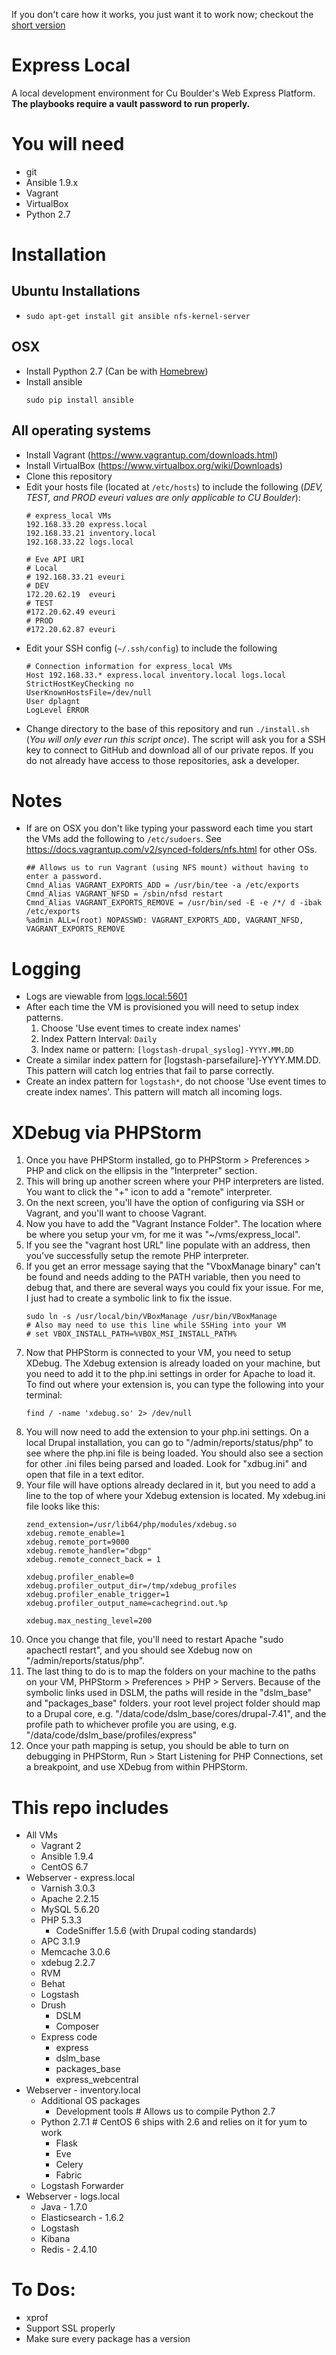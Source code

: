 If you don't care how it works, you just want it to work now; checkout the [short version](README_COMMANDS.md)

# Express Local
A local development environment for Cu Boulder's Web Express Platform. **The playbooks require a vault password to run properly.**

# You will need
* git
* Ansible 1.9.x
* Vagrant
* VirtualBox
* Python 2.7

# Installation
## Ubuntu Installations
* `sudo apt-get install git ansible nfs-kernel-server`

## OSX
* Install Pypthon 2.7 (Can be with [Homebrew](http://brew.sh/))
* Install ansible
  ```
  sudo pip install ansible
  ```

## All operating systems
* Install Vagrant (https://www.vagrantup.com/downloads.html)
* Install VirtualBox (https://www.virtualbox.org/wiki/Downloads)
* Clone this repository
* Edit your hosts file (located at `/etc/hosts`) to include the following (_DEV, TEST, and PROD eveuri values are only applicable to CU Boulder_):
  ```
  # express_local VMs
  192.168.33.20 express.local
  192.168.33.21 inventory.local
  192.168.33.22 logs.local

  # Eve API URI
  # Local
  # 192.168.33.21 eveuri
  # DEV
  172.20.62.19  eveuri
  # TEST
  #172.20.62.49 eveuri
  # PROD
  #172.20.62.87 eveuri
  ```
* Edit your SSH config (`~/.ssh/config`) to include the following
  ```
  # Connection information for express_local VMs
  Host 192.168.33.* express.local inventory.local logs.local
  StrictHostKeyChecking no
  UserKnownHostsFile=/dev/null
  User dplagnt
  LogLevel ERROR

  ```
* Change directory to the base of this repository and run `./install.sh` (_You will only ever run this script once_).
  The script will ask you for a SSH key to connect to GitHub and download all of our private repos. If you do not already have access to those repositories, ask a developer.

# Notes
* If are on OSX you don't like typing your password each time you start the VMs add the following to `/etc/sudoers`. See https://docs.vagrantup.com/v2/synced-folders/nfs.html for other OSs.
  ```
  ## Allows us to run Vagrant (using NFS mount) without having to enter a password.
  Cmnd_Alias VAGRANT_EXPORTS_ADD = /usr/bin/tee -a /etc/exports
  Cmnd_Alias VAGRANT_NFSD = /sbin/nfsd restart
  Cmnd_Alias VAGRANT_EXPORTS_REMOVE = /usr/bin/sed -E -e /*/ d -ibak /etc/exports
  %admin ALL=(root) NOPASSWD: VAGRANT_EXPORTS_ADD, VAGRANT_NFSD, VAGRANT_EXPORTS_REMOVE

  ```
# Logging
* Logs are viewable from [logs.local:5601](http://logs.local:5601)
* After each time the VM is provisioned you will need to setup index patterns.
  1. Choose 'Use event times to create index names'
  2. Index Pattern Interval: `Daily`
  3. Index name or pattern: `[logstash-drupal_syslog]-YYYY.MM.DD`
* Create a similar index pattern for [logstash-parsefailure]-YYYY.MM.DD. This pattern will catch log entries that fail to parse correctly.
* Create an index pattern for `logstash*`, do not choose 'Use event times to create index names'. This pattern will match all incoming logs.

# XDebug via PHPStorm
1. Once you have PHPStorm installed, go to PHPStorm > Preferences > PHP and click on the ellipsis in the "Interpreter" section.
2. This will bring up another screen where your PHP interpreters are listed. You want to click the "+" icon to add a "remote" interpreter.
3. On the next screen, you'll have the option of configuring via SSH or Vagrant, and you'll want to choose Vagrant.
4. Now you have to add the "Vagrant Instance Folder". The location where be where you setup your vm, for me it was "~/vms/express_local".
5. If you see the "vagrant host URL" line populate with an address, then you've successfully setup the remote PHP interpreter.
6. If you get an error message saying that the "VboxManage binary" can't be found and needs adding to the PATH variable, then you need to debug that, and there are several ways you could fix your issue. For me, I just had to create a symbolic link to fix the issue.
    ```
    sudo ln -s /usr/local/bin/VBoxManage /usr/bin/VBoxManage
    # Also may need to use this line while SSHing into your VM
    # set VBOX_INSTALL_PATH=%VBOX_MSI_INSTALL_PATH%

    ```
7. Now that PHPStorm is connected to your VM, you need to setup XDebug. The Xdebug extension is already loaded on your machine, but you need to add it to the php.ini settings in order for Apache to load it. To find out where your extension is, you can type the following into your terminal:
    ```
    find / -name 'xdebug.so' 2> /dev/null

    ```
8. You will now need to add the extension to your php.ini settings. On a local Drupal installation, you can go to "/admin/reports/status/php" to see where the php.ini file is being loaded. You should also see a section for other .ini files being parsed and loaded. Look for "xdbug.ini" and open that file in a text editor.
9. Your file will have options already declared in it, but you need to add a line to the top of where your Xdebug extension is located. My xdebug.ini file looks like this:
    ```
    zend_extension=/usr/lib64/php/modules/xdebug.so
    xdebug.remote_enable=1
    xdebug.remote_port=9000
    xdebug.remote_handler="dbgp"
    xdebug.remote_connect_back = 1

    xdebug.profiler_enable=0
    xdebug.profiler_output_dir=/tmp/xdebug_profiles
    xdebug.profiler_enable_trigger=1
    xdebug.profiler_output_name=cachegrind.out.%p

    xdebug.max_nesting_level=200
    ```
10. Once you change that file, you'll need to restart Apache "sudo apachectl restart", and you should see Xdebug now on "/admin/reports/status/php".
11. The last thing to do is to map the folders on your machine to the paths on your VM, PHPStorm > Preferences > PHP > Servers. Because of the symbolic links used in DSLM, the paths will reside in the "dslm_base" and "packages_base" folders. your root level project folder should map to a Drupal core, e.g. "/data/code/dslm_base/cores/drupal-7.41", and the profile path to whichever profile you are using, e.g. "/data/code/dslm_base/profiles/express"
12. Once your path mapping is setup, you should be able to turn on debugging in PHPStorm, Run > Start Listening for PHP Connections, set a breakpoint, and use XDebug from within PHPStorm.

# This repo includes
* All VMs
  * Vagrant 2
  * Ansible 1.9.4
  * CentOS 6.7
* Webserver - express.local
  * Varnish 3.0.3
  * Apache 2.2.15
  * MySQL 5.6.20
  * PHP 5.3.3
    * CodeSniffer 1.5.6 (with Drupal coding standards)
  * APC 3.1.9
  * Memcache 3.0.6
  * xdebug 2.2.7
  * RVM
  * Behat
  * Logstash
  * Drush
    * DSLM
    * Composer
  * Express code
    * express
    * dslm_base
    * packages_base
    * express_webcentral
* Webserver - inventory.local
  * Additional OS packages
    * Development tools # Allows us to compile Python 2.7
  * Python 2.7.1 # CentOS 6 ships with 2.6 and relies on it for yum to work
    * Flask
    * Eve
    * Celery
    * Fabric
  * Logstash Forwarder
* Webserver - logs.local
  * Java - 1.7.0
  * Elasticsearch - 1.6.2
  * Logstash
  * Kibana
  * Redis - 2.4.10

# To Dos:
* xprof
* Support SSL properly
* Make sure every package has a version
